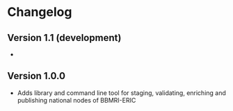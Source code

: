 # Changelog

## Version 1.1 (development)

- 

## Version 1.0.0

- Adds library and command line tool for staging, validating, enriching and publishing national nodes of BBMRI-ERIC
